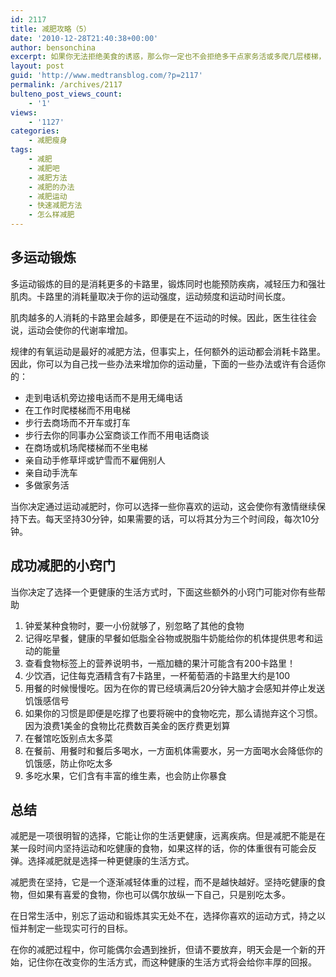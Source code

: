 ```yaml
---
id: 2117
title: 减肥攻略（5）
date: '2010-12-28T21:40:38+00:00'
author: bensonchina
excerpt: 如果你无法拒绝美食的诱惑，那么你一定也不会拒绝多干点家务活或多爬几层楼梯，如果你无法拒绝享受别人干活的诱惑，那么你一定不会拒绝你目前的体重。
layout: post
guid: 'http://www.medtransblog.com/?p=2117'
permalink: /archives/2117
bulteno_post_views_count:
    - '1'
views:
    - '1127'
categories:
    - 减肥瘦身
tags:
    - 减肥
    - 减肥吧
    - 减肥方法
    - 减肥的办法
    - 减肥运动
    - 快速减肥方法
    - 怎么样减肥
---
```


## 多运动锻炼

多运动锻炼的目的是消耗更多的卡路里，锻炼同时也能预防疾病，减轻压力和强壮肌肉。卡路里的消耗量取决于你的运动强度，运动频度和运动时间长度。

肌肉越多的人消耗的卡路里会越多，即便是在不运动的时候。因此，医生往往会说，运动会使你的代谢率增加。

规律的有氧运动是最好的减肥方法，但事实上，任何额外的运动都会消耗卡路里。因此，你可以为自己找一些办法来增加你的运动量，下面的一些办法或许有合适你的：

- 走到电话机旁边接电话而不是用无绳电话
- 在工作时爬楼梯而不用电梯
- 步行去商场而不开车或打车
- 步行去你的同事办公室商谈工作而不用电话商谈
- 在商场或机场爬楼梯而不坐电梯
- 亲自动手修草坪或铲雪而不雇佣别人
- 亲自动手洗车
- 多做家务活

当你决定通过运动减肥时，你可以选择一些你喜欢的运动，这会使你有激情继续保持下去。每天坚持30分钟，如果需要的话，可以将其分为三个时间段，每次10分钟。

## 成功减肥的小窍门

当你决定了选择一个更健康的生活方式时，下面这些额外的小窍门可能对你有些帮助

1. 钟爱某种食物时，要一小份就够了，别忽略了其他的食物
2. 记得吃早餐，健康的早餐如低脂全谷物或脱脂牛奶能给你的机体提供思考和运动的能量
3. 查看食物标签上的营养说明书，一瓶加糖的果汁可能含有200卡路里！
4. 少饮酒，记住每克酒精含有7卡路里，一杯葡萄酒的卡路里大约是100
5. 用餐的时候慢慢吃。因为在你的胃已经填满后20分钟大脑才会感知并停止发送饥饿感信号
6. 如果你的习惯是即便是吃撑了也要将碗中的食物吃完，那么请抛弃这个习惯。因为浪费1美金的食物比花费数百美金的医疗费更划算
7. 在餐馆吃饭别点太多菜
8. 在餐前、用餐时和餐后多喝水，一方面机体需要水，另一方面喝水会降低你的饥饿感，防止你吃太多
9. 多吃水果，它们含有丰富的维生素，也会防止你暴食

## 总结

减肥是一项很明智的选择，它能让你的生活更健康，远离疾病。但是减肥不能是在某一段时间内坚持运动和吃健康的食物，如果这样的话，你的体重很有可能会反弹。选择减肥就是选择一种更健康的生活方式。

减肥贵在坚持，它是一个逐渐减轻体重的过程，而不是越快越好。坚持吃健康的食物，但如果有喜爱的食物，你也可以偶尔放纵一下自己，只是别吃太多。

在日常生活中，别忘了运动和锻炼其实无处不在，选择你喜欢的运动方式，持之以恒并制定一些现实可行的目标。

在你的减肥过程中，你可能偶尔会遇到挫折，但请不要放弃，明天会是一个新的开始，记住你在改变你的生活方式，而这种健康的生活方式将会给你丰厚的回报。